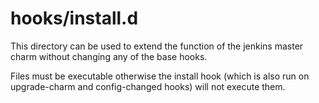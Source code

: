 # hooks/install.d

This directory can be used to extend the function of the jenkins master
charm without changing any of the base hooks.

Files must be executable otherwise the install hook (which is also run
on upgrade-charm and config-changed hooks) will not execute them.
